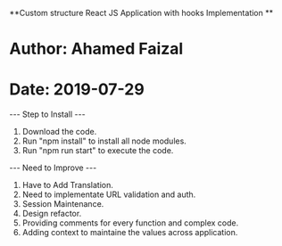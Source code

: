 **Custom structure React JS Application with hooks Implementation **
# Author: Ahamed Faizal
# Date: 2019-07-29

--- Step to Install ---
1. Download the code.
2. Run "npm install" to install all node modules.
3. Run "npm run start" to execute the code.

--- Need to Improve ---
1. Have to Add Translation.
2. Need to implementate URL validation and auth.
3. Session Maintenance.
4. Design refactor.
5. Providing comments for every function and complex code.
6. Adding context to maintaine the values across application.

